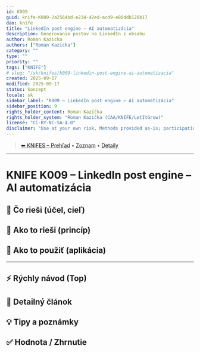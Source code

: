 ```yaml
---
id: K009
guid: knife-K009-2a2564bd-e234-42ed-acd9-e80ddb128b17
dao: knife
title: "LinkedIn post engine – AI automatizácia"
description: Generovanie postov na LinkedIn z obsahu
author: Roman Kazicka
authors: ["Roman Kazicka"]
category: ""
type: ""
priority: ""
tags: ["KNIFE"]
# slug: "/sk/knifes/k009-linkedin-post-engine-ai-automatizacia"
created: 2025-09-17
modified: 2025-09-17
status: koncept
locale: sk
sidebar_label: "K009 – LinkedIn post engine – AI automatizácia"
sidebar_position: 9
rights_holder_content: Roman Kazička
rights_holder_system: "Roman Kazička (CAA/KNIFE/LetItGrow)"
license: "CC-BY-NC-SA-4.0"
disclaimer: "Use at your own risk. Methods provided as-is; participation is voluntary and context-aware."
---
```

<!-- body:start -->

<!-- nav:knifes -->
> [⬅ KNIFES – Prehľad](../overview.md) • [Zoznam](../KNIFE_Overview_List.md) • [Detaily](../KNIFE_Overview_Details.md)
---
# KNIFE K009 – LinkedIn post engine – AI automatizácia

## 🎯 Čo rieši (účel, cieľ)

## 🧩 Ako to rieši (princíp)

## 🧪 Ako to použiť (aplikácia)

---

## ⚡ Rýchly návod (Top)

## 📜 Detailný článok

## 💡 Tipy a poznámky

## ✅ Hodnota / Zhrnutie
